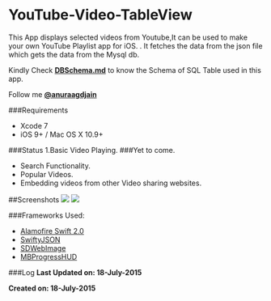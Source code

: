 # YouTube-Video-TableView
This App displays selected videos from Youtube,It can be used to make your own YouTube Playlist app for iOS.
. It fetches the data from the json file which gets the data from the Mysql db. 

Kindly Check [**DBSchema.md**](https://github.com/anuraagdjain/YouTube-Video-TableView/blob/master/DBSchema.md#table-schema) to know the Schema of SQL Table used in this app.

Follow me [**@anuraagdjain**](https://twitter.com/anuraagdjain)

###Requirements
 - Xcode 7
 - iOS 9+ / Mac OS X 10.9+
 
###Status
  1.Basic Video Playing.
###Yet to come.
  - Search Functionality.
  - Popular Videos.
  - Embedding videos from other Video sharing websites.

##Screenshots
<img src = "http://i.imgur.com/FhlW55Ml.png"> </img>
<img src = "http://i.imgur.com/gBubDfwl.png"> </img>

###Frameworks Used:
 - [Alamofire Swift 2.0](https://github.com/Alamofire/Alamofire/tree/swift-2.0)
 - [SwiftyJSON](https://github.com/SwiftyJSON/SwiftyJSON/tree/xcode7)
 - [SDWebImage](https://github.com/rs/SDWebImage)
 - [MBProgressHUD](https://github.com/jdg/MBProgressHUD)
 
###Log
**Last Updated on: 18-July-2015**

**Created on: 18-July-2015**


